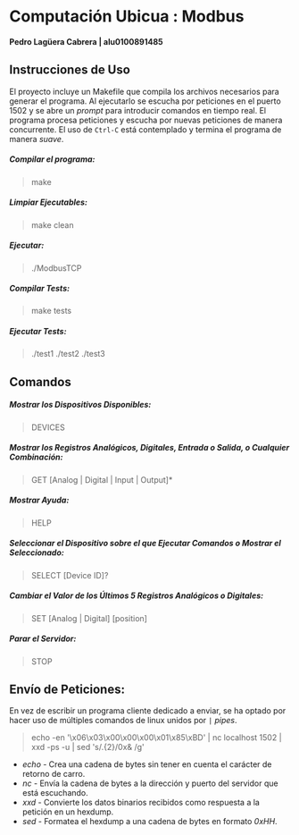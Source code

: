 # Computación Ubicua : Modbus
#### Pedro Lagüera Cabrera | alu0100891485

## Instrucciones de Uso

El proyecto incluye un Makefile que compila los archivos necesarios para generar el programa. Al ejecutarlo se escucha por peticiones en el puerto 1502 y se abre un *prompt* para introducir comandos en tiempo real. El programa procesa peticiones y escucha por nuevas peticiones de manera concurrente. El uso de `Ctrl-C` está contemplado y termina el programa de manera *suave*.

##### Compilar el programa:

> make

##### Limpiar Ejecutables:

> make clean

##### Ejecutar:

> ./ModbusTCP

##### Compilar Tests:

> make tests

##### Ejecutar Tests:

> ./test1
> ./test2
> ./test3

## Comandos

##### Mostrar los Dispositivos Disponibles:

> DEVICES

##### Mostrar los Registros Analógicos, Digitales, Entrada o Salida, o Cualquier Combinación:

> GET  [Analog | Digital | Input | Output]*

##### Mostrar Ayuda:

> HELP

##### Seleccionar el Dispositivo sobre el que Ejecutar Comandos o Mostrar el Seleccionado:

> SELECT [Device ID]?

##### Cambiar el Valor de los Últimos 5 Registros Analógicos o Digitales:

> SET [Analog | Digital] [position]

##### Parar el Servidor:

> STOP

## Envío de Peticiones:

En vez de escribir un programa cliente dedicado a enviar, se ha optado por hacer uso de múltiples comandos de linux unidos por `|` *pipes*.

> echo -en '\x06\x03\x00\x00\x00\x01\x85\xBD' | nc localhost 1502 | xxd -ps -u | sed 's/.\{2\}/0x& /g'

 * *echo* - Crea una cadena de bytes sin tener en cuenta el carácter de retorno de carro.
 * *nc* - Envía la cadena de bytes a la dirección y puerto del servidor que está escuchando.
 * *xxd* - Convierte los datos binarios recibidos como respuesta a la petición en un hexdump.
 * *sed* - Formatea el hexdump a una cadena de bytes en formato *0xHH*.
